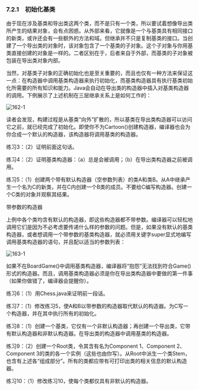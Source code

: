 ### 7.2.1　初始化基类

由于现在涉及基类和导出类这两个类，而不是只有一个类，所以要试着想像导出类所产生的结果对象，会有点困惑。从外部来看，它就像是一个与基类具有相同接口的新类，或许还会有一些额外的方法和域。但继承并不只是复制基类的接口。当创建了一个导出类的对象时，该对象包含了一个基类的子对象。这个子对象与你用基类直接创建的对象是一样的。二者区别在于，后者来自于外部，而基类的子对象被包装在导出类对象内部。

当然，对基类子对象的正确初始化也是至关重要的，而且也仅有一种方法来保证这一点：在构造器中调用基类构造器来执行初始化，而基类构造器具有执行基类初始化所需要的所有知识和能力。Java会自动在导出类的构造器中插入对基类构造器的调用。下例展示了上述机制在三层继承关系上是如何工作的：

![162-1](../Images/image02830.jpeg)

读者会发现，构建过程是从基类“向外”扩散的，所以基类在导出类构造器可以访问它之前，就已经完成了初始化。即使你不为Cartoon()创建构造器，编译器也会为你合成一个默认的构造器，该构造器将调用基类的构造器。

练习3：（2）证明前面这句话。

练习4：（2）证明基类构造器：（a）总是会被调用；（b）在导出类构造器之前被调用。

练习5：（1）创建两个带有默认构造器（空参数列表）的类A和类B。从A中继承产生一个名为C的新类，并在C内创建一个B类的成员。不要给C编写构造器。创建一个C类的对象并观察其结果。

带参数的构造器

上例中各个类均含有默认的构造器，即这些构造器都不带参数。编译器可以轻松地调用它们是因为不必考虑要传递什么样的参数的问题。但是，如果没有默认的基类构造器，或者想调用一个带参数的基类构造器，就必须用关键字super显式地编写调用基类构造器的语句，并且配以适当的参数列表：

![163-1](../Images/image02831.jpeg)

如果不在BoardGame()中调用基类构造器，编译器将“抱怨”无法找到符合Game()形式的构造器。而且，调用基类构造器必须是你在导出类构造器中要做的第一件事（如果你做错了，编译器会提醒你）。

练习6：（1）用Chess.java来证明前一段话。

练习7：（1）修改练习5，使A和B以带参数的构造器取代默认的构造器。为C写一个构造器，并在其中执行所有的初始化。

练习8：（1）创建一个基类，它仅有一个非默认构造器；再创建一个导出类，它带有默认构造器和非默认构造器。在导出类的构造器中调用基类的构造器。

练习9：（2）创建一个Root类，令其含有名为Component 1、Component 2、Component 3的类的各一个实例（这些也由你写）。从Root中派生一个类Stem，也含有上述各“组成部分”。所有的类都应带有可打印出类的相关信息的默认构造器。

练习10：（1）修改练习10，使每个类都仅具有非默认的构造器。